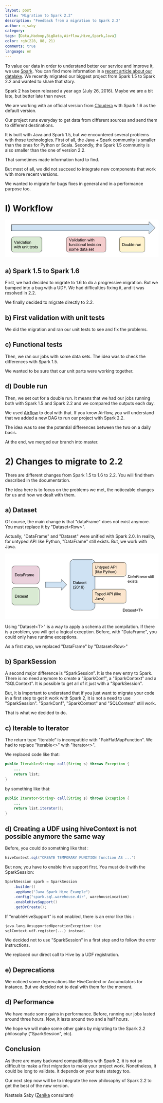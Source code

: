 ```yaml
---
layout: post
title: "Migration to Spark 2.2"
description: "Feedback from a migration to Spark 2.2"
author: n_saby
category:
tags: [Data,Hadoop,BigData,Airflow,Hive,Spark,Java]
color: rgb(228, 88, 21)
comments: true
language: en
---
```


To value our data in order to understand better our service and improve it, we use [Spark](https://spark.apache.org/). You can find more information in a [recent article about our datalake](https://tech.m6web.fr/data/genesis-of-m6-datalake/). We recently migrated our biggest project from Spark 1.5 to Spark 2.2 and wanted to share that story.

Spark 2 has been released a year ago (July 26, 2016). Maybe we are a bit late, but better late than never.

We are working with an official version from [Cloudera](https://www.cloudera.com/) with Spark 1.6 as the default version.

Our project runs everyday to get data from different sources and send them to different destinations.

It is built with Java and Spark 1.5, but we encountered several problems with those technologies. First of all, the Java + Spark community is smaller than the ones for Python or Scala. Secondly, the Spark 1.5 community is also smaller than the one of version 2.2.

That sometimes made information hard to find.

But most of all, we did not succeed to integrate new components that work with more recent versions.

We wanted to migrate for bugs fixes in general and in a performance purpose too.

# I) Workflow

![Process](/images/posts/spark-2/process.png)

## a) Spark 1.5 to Spark 1.6

First, we had decided to migrate to 1.6 to do a progressive migration. But we bumped into a bug with a UDF. We had difficulties fixing it, and it was resolved in 2.2.

We finally decided to migrate directly to 2.2.

## b) First validation with unit tests

We did the migration and ran our unit tests to see and fix the problems.
 
## c) Functional tests

Then, we ran our jobs with some data sets. The idea was to check the differences with Spark 1.5.

We wanted to be sure that our unit parts were working together.

## d) Double run

Then, we set out for a double run. It means that we had our jobs running both with Spark 1.5 and Spark 2.2 and we compared the outputs each day.

We used [Airflow](https://airflow.apache.org/) to deal with that. If you know Airflow, you will understand that we added a new DAG to run our project with Spark 2.2.

The idea was to see the potential differences between the two on a daily basis.

At the end, we merged our branch into master.

# 2) Changes to migrate to 2.2

There are different changes from Spark 1.5 to 1.6 to 2.2. You will find them described in the documentation. 

The idea here is to focus on the problems we met, the noticeable changes for us and how we dealt with them.

## a) Dataset

Of course, the main change is that "dataFrame" does not exist anymore. You must replace it by "Dataset\<Row\>". 

Actually, "DataFrame" and "Dataset" were unified with Spark 2.0. In reality, for untyped API like Python, "DataFrame" still exists. But, we work with Java.

![Dataset](/images/posts/spark-2/dataset.png)

Using "Dataset\<T\>" is a way to apply a schema at the compilation. If there is a problem, you will get a logical exception. Before, with "DataFrame", you could only have runtime exceptions.

As a first step, we replaced "DataFrame" by "Dataset\<Row\>"

## b) SparkSession

A second major difference is “SparkSession”. It is the new entry to Spark. 
There is no need anymore to create a "SparkConf", a "SparkContext" and a "SQLContext". It is possible to get all of it just with a "SparkSession".

But, it is important to understand that if you just want to migrate your code in a first step to get it work with Spark 2, it is not a need to use "SparkSession". "SparkConf", "SparkContext" and "SQLContext" still work.

That is what we decided to do.

## c) Iterable to Iterator

The return type “Iterable” is incompatible with "PairFlatMapFunction". We had to replace "Iterable\<\>" with "Iterator\<\>".

We replaced code like that:

```java
public Iterable<String> call(String s) throws Exception {
    ...
    return list;
}
```

by something like that:

```java
public Iterator<String> call(String s) throws Exception {
    ...
    return list.iterator();
}
```

## d) Creating a UDF using hiveContext is not possible anymore the same way
Before, you could do something like that :
```java
hiveContext.sql("CREATE TEMPORARY FUNCTION function AS ...")
```

But now, you have to enable hive support first. You must do it with the SparkSession:

```java
SparkSession spark = SparkSession
    .builder()
    .appName("Java Spark Hive Example")
    .config("spark.sql.warehouse.dir", warehouseLocation)
    .enableHiveSupport()
    .getOrCreate();
```

If “enableHiveSupport” is not enabled, there is an error like this :

```
java.lang.UnsupportedOperationException: Use sqlContext.udf.register(...) instead.
```

We decided not to use "SparkSession" in a first step and to follow the error instructions. 

We replaced our direct call to Hive by a UDF registration.

## e) Deprecations

We noticed some deprecations like HiveContext or Accumulators for instance. But we decided not to deal with them for the moment.

## d) Performance
We have made some gains in performance. 
Before, running our jobs lasted around three hours. Now, it lasts around two and a half hours.

We hope we will make some other gains by migrating to the Spark 2.2 philosophy ("SparkSession", etc).

## Conclusion
As there are many backward compatibilities with Spark 2, it is not so difficult to make a first migration to make your project work. Nonetheless, it could be long to validate. It depends on your tests stategy too.

Our next step now will be to integrate the new philosophy of Spark 2.2 to get the best of the new version.

Nastasia Saby ([Zenika](https://www.zenika.com/) consultant)
